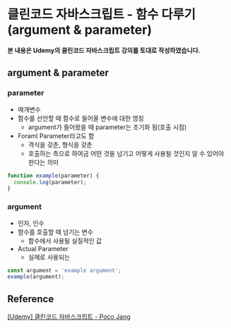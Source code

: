 # 클린코드 자바스크립트 - 함수 다루기(argument & parameter)



**본 내용은 Udemy의 클린코드 자바스크립트 강의를 토대로 작성하였습니다.**



## argument & parameter

### parameter

* 매개변수
* 함수를 선언할 때 함수로 들어올 변수에 대한 명칭
  * argument가 들어왔을 때 parameter는 초기화 됨(호출 시점)
* Foraml Parameter라고도 함
  * 격식을 갖춘, 형식을 갖춘
  * 호출하는 측으로 하여금 어떤 것을 넘기고 어떻게 사용될 것인지 알 수 있어야 한다는 의미

```JavaScript
function example(parameter) {
  console.log(parameter);
}
```



### argument

* 인자, 인수
* 함수를 호출할 때 넘기는 변수
  * 함수에서 사용될 실질적인 값
* Actual Parameter
  * 실제로 사용되는

```JavaScript
const argument = 'example argument';
example(argument);
```





## Reference

[[Udemy] 클린코드 자바스크립트 - Poco Jang](https://www.udemy.com/course/clean-code-js/)

